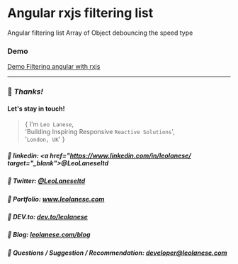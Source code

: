 # Angular rxjs filtering list

Angular filtering list Array of Object debouncing the speed type

### Demo<br>
<a href="https://angular-filtering-rxjs-debounce.stackblitz.io" target="_blank">Demo Filtering angular with rxjs</a>

---
### :100: <i>Thanks!</i>
#### Let's stay in touch!

> { I'm `Leo Lanese`,<br>
   'Building Inspiring Responsive `Reactive Solutions`',<br>
   '`London, UK`' }<br>

##### :radio_button: linkedin: <a href="https://www.linkedin.com/in/leolanese/ target="_blank">@LeoLaneseltd</a>
##### :radio_button: Twitter: <a href="https://twitter.com/LeoLaneseltd" target="_blank">@LeoLaneseltd</a>
##### :radio_button: Portfolio: <a href="https://www.leolanese.com" target="_blank">www.leolanese.com</a>
##### :radio_button: DEV.to: <a href="https://www.dev.to/leolanese" target="_blank">dev.to/leolanese</a>
##### :radio_button: Blog: <a href="https://www.leolanese.com/blog" target="_blank">leolanese.com/blog</a>
##### :radio_button: Questions / Suggestion / Recommendation: developer@leolanese.com
